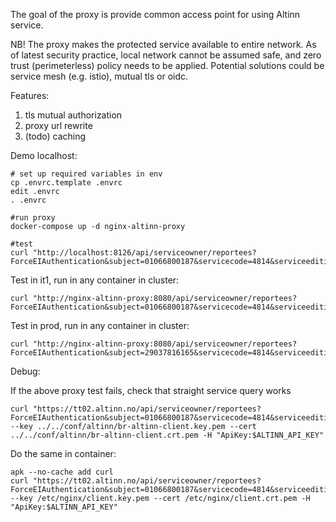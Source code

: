 The goal of the proxy is provide common access point for using Altinn service. 

NB! The proxy makes the protected service available to entire network. As of latest security practice, local network cannot be assumed safe, and zero trust (perimeterless) policy needs to be applied. Potential solutions could be service mesh (e.g. istio), mutual tls or oidc.

Features:
1. tls mutual authorization
2. proxy url rewrite
3. (todo) caching

Demo localhost:

```
# set up required variables in env
cp .envrc.template .envrc
edit .envrc
. .envrc

#run proxy
docker-compose up -d nginx-altinn-proxy

#test
curl "http://localhost:8126/api/serviceowner/reportees?ForceEIAuthentication&subject=01066800187&servicecode=4814&serviceedition=3"
```

Test in it1, run in any container in cluster:
```
curl "http://nginx-altinn-proxy:8080/api/serviceowner/reportees?ForceEIAuthentication&subject=01066800187&servicecode=4814&serviceedition=3"
```

Test in prod, run in any container in cluster:
```
curl "http://nginx-altinn-proxy:8080/api/serviceowner/reportees?ForceEIAuthentication&subject=29037816165&servicecode=4814&serviceedition=3"
```


Debug:

If the above proxy test fails, check that straight service query works
```
curl "https://tt02.altinn.no/api/serviceowner/reportees?ForceEIAuthentication&subject=01066800187&servicecode=4814&serviceedition=3" --key ../../conf/altinn/br-altinn-client.key.pem --cert ../../conf/altinn/br-altinn-client.crt.pem -H "ApiKey:$ALTINN_API_KEY"
```

Do the same in container:
```
apk --no-cache add curl
curl "https://tt02.altinn.no/api/serviceowner/reportees?ForceEIAuthentication&subject=01066800187&servicecode=4814&serviceedition=3" --key /etc/nginx/client.key.pem --cert /etc/nginx/client.crt.pem -H "ApiKey:$ALTINN_API_KEY"
```